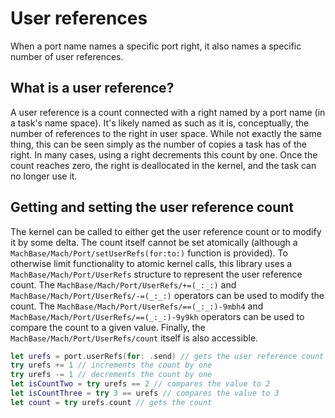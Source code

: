 # User references

When a port name names a specific port right, it also names a specific number of user references.

## What is a user reference?

A user reference is a count connected with a right named by a port name (in a task's name space). It's likely named as such as it is, conceptually, the number of references to the right in user space. While not exactly the same thing, this can be seen simply as the number of copies a task has of the right. In many cases, using a right decrements this count by one. Once the count reaches zero, the right is deallocated in the kernel, and the task can no longer use it.

## Getting and setting the user reference count

The kernel can be called to either get the user reference count or to modify it by some delta. The count itself cannot be set atomically (although a ``MachBase/Mach/Port/setUserRefs(for:to:)`` function is provided). To otherwise limit functionality to atomic kernel calls, this library uses a ``MachBase/Mach/Port/UserRefs`` structure to represent the user reference count. The ``MachBase/Mach/Port/UserRefs/+=(_:_:)`` and ``MachBase/Mach/Port/UserRefs/-=(_:_:)`` operators can be used to modify the count. The ``MachBase/Mach/Port/UserRefs/==(_:_:)-9mbh4`` and ``MachBase/Mach/Port/UserRefs/==(_:_:)-9y9kh`` operators can be used to compare the count to a given value. Finally, the ``MachBase/Mach/Port/UserRefs/count`` itself is also accessible.

```swift
let urefs = port.userRefs(for: .send) // gets the user reference count for the send right
try urefs += 1 // increments the count by one
try urefs -= 1 // decrements the count by one
let isCountTwo = try urefs == 2 // compares the value to 2
let isCountThree = try 3 == urefs // compares the value to 3
let count = try urefs.count // gets the count
```